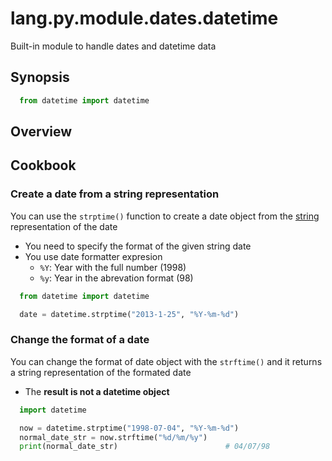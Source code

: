 # lang.py.module.dates.datetime

Built-in module to handle dates and datetime data

## Synopsis

```py
  from datetime import datetime
```

## Overview

## Cookbook

### Create a date from a string representation

You can use the `strptime()` function to create a date object from
the [string](./4t3v.md) representation of the date

- You need to specify the format of the given string date
- You use date formatter expresion
  - `%Y`: Year with the full number (1998)
  - `%y`: Year in the abrevation format (98)

```py
  from datetime import datetime

  date = datetime.strptime("2013-1-25", "%Y-%m-%d")
```

### Change the format of a date

You can change the format of date object with the `strftime()` and it
returns a string representation of the formated date

- The **result is not a datetime object**

```py
  import datetime

  now = datetime.strptime("1998-07-04", "%Y-%m-%d")
  normal_date_str = now.strftime("%d/%m/%y")
  print(normal_date_str)                        # 04/07/98
```
